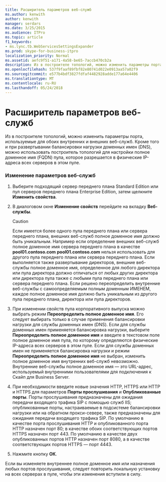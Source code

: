 ```yaml
---
title: Расширитель параметров веб-служб
ms.author: kenwith
author: kenwith
manager: serdars
ms.date: 3/25/2015
ms.audience: ITPro
ms.topic: article
f1_keywords:
- ms.lync.tb.WebServicesSettingsExpander
ms.prod: skype-for-business-itpro
localization_priority: Normal
ms.assetid: aefc9f51-a171-4a58-be65-7accb470cb2a
description: Из в построителе топологий, можно изменить параметры порта, используемые для обоих внутренних и внешних веб-служб. Кроме того и при развертывании балансировки нагрузки доменных имен (DNS), можно использовать построитель топологий для настройки полное доменное имя (FQDN) пула, которое разрешается в физические IP-адреса всех серверов в этом пуле.
ms.openlocfilehash: 537f9faaf89fbf82e80741d022e0913aa57a02f9
ms.sourcegitcommit: e577b4bdf3827fdfaf4482928adde177a64e4406
ms.translationtype: MT
ms.contentlocale: ru-RU
ms.lasthandoff: 05/24/2018
---
```

# <a name="web-services-settings-expander"></a>Расширитель параметров веб-служб
 
Из в построителе топологий, можно изменить параметры порта, используемые для обоих внутренних и внешних веб-служб. Кроме того и при развертывании балансировки нагрузки доменных имен (DNS), можно использовать построитель топологий для настройки полное доменное имя (FQDN) пула, которое разрешается в физические IP-адреса всех серверов в этом пуле.
  
### <a name="editing-web-services-settings"></a>Изменение параметров веб-служб

1. Выберите подходящий сервер переднего плана Standard Edition или пул серверов переднего плана Enterprise Edition, затем щелкните **Изменить свойства**.
    
2. В диалоговом окне **Изменение свойств** перейдите на вкладку **Веб-службы**.
    
    > [!CAUTION]
    > Если имеется более одного пула переднего плана или сервера переднего плана, внешних веб-служб полное доменное имя должно быть уникальным. Например если определение внешних веб-служб полное доменное имя сервера переднего плана в качестве **pool01.contoso.com** **pool01.contoso.com** нельзя использовать для другого пула переднего плана или сервера переднего плана. Если выполняется также развертывание директоров, внешние веб-службы полное доменное имя, определенное для любого директора или пула директора должно отличаться от любых других директора или директора пула также с любыми пула переднего плана или сервера переднего плана. Если решено переопределить внутренние веб-службы с самоопределяемым полным доменным ИМЕНЕМ, каждое полное доменное имя должно быть уникальным из другого пула переднего плана, директора или пула директоров.
  
3. При изменении свойств пула корпоративного выпуска можно выбрать режим **Переопределить полное доменное имя**. Его следует выбирать только в случае применения балансировки нагрузки для службы доменных имен (DNS). Если для службы доменных имен применяется балансировка нагрузки, выберите **Переопределить полное доменное имя** и введите в текстовом поле полное доменное имя пула, по которому определяются физические IP-адреса всех серверов в этом пуле. Если для службы доменных имен не применяется балансировка нагрузки и режим **Переопределить полное доменное имя** не выбран, изменить полное доменное имя внутренних веб-служб невозможно. Внутренние веб-службы полное доменное имя — это URL-адрес, используемый внутренними пользователями для подключения к Скайп для Business Server.
    
4. При необходимости введите новые значения HTTP, HTTPS или HTTP и HTTPS для параметров **Порты прослушивания** и **Опубликованные порты**. Порты прослушивания предназначены для ожидания передачи входящего трафика SIP с помощью служб IIS; опубликованные порты, настраиваемые в подсистеме балансировки нагрузки или на обратном прокси-севере, также предназначены для ожидания передачи входящего трафика SIP. По умолчанию в качестве порта прослушивания HTTP и опубликованного порта HTTP назначен порт 80; в качестве обоих соответствующих портов HTTPS назначен порт 443. По умолчанию в качестве двух опубликованных портов HTTP назначен порт 8080, а в качестве соответствующих портов HTTPS — порт 4443.
    
5. Нажмите кнопку **ОК**.
    
Если вы изменяете внутреннее полное доменное имя или назначения любых портов прослушивания, следует повторить локальную установку на всех серверах в пуле, чтобы эти изменения вступили в силу.
  

